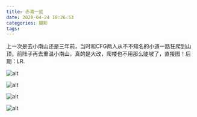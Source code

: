```yaml
---
title: 赤湾一览
date: 2020-04-24 18:26:53
categories: 摄影
tags:
---
```


上一次是去小南山还是三年前，当时和CFG两人从不不知名的小道一路狂爬到山顶，前阵子再去重温小南山，真的是大改，爬楼也不用那么陡坡了，直接图！后期：LR.

 ![alt](/Ouyang/images/life/1.jpeg)

 ![alt](/Ouyang/images/life/2.jpeg)

 ![alt](/Ouyang/images/life/3.jpeg)

 ![alt](/Ouyang/images/life/4.jpeg)

